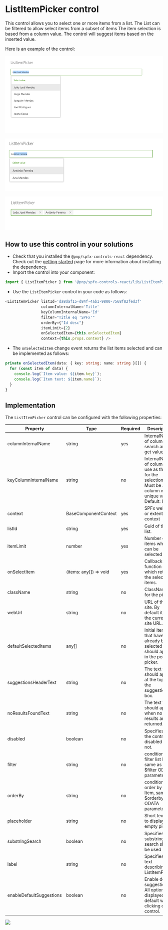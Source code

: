 # ListItemPicker control

This control allows you to select one or more items from a list. The List can be filtered to allow select items from a subset of items The item selection is based from a column value. The control will suggest items based on the inserted value.

Here is an example of the control:

![ListItemPicker select list items](../assets/ListItemPicker-selectlist.png)

![ListItemPicker select list items](../assets/ListItemPicker-selectlist2.png)

![ListItemPicker selected Items](../assets/ListItemPicker-selectedItems.png)

## How to use this control in your solutions

- Check that you installed the `@pnp/spfx-controls-react` dependency. Check out the [getting started](../../#getting-started) page for more information about installing the dependency.
- Import the control into your component:

```TypeScript
import { ListItemPicker } from '@pnp/spfx-controls-react/lib/ListItemPicker';
```
- Use the `ListItemPicker` control in your code as follows:

```TypeScript
<ListItemPicker listId='da8daf15-d84f-4ab1-9800-7568f82fed3f'
                columnInternalName='Title'
                keyColumnInternalName='Id'
                filter="Title eq 'SPFx'"
                orderBy={"Id desc"}
                itemLimit={2}
                onSelectedItem={this.onSelectedItem}
                context={this.props.context} />
```

- The `onSelectedItem` change event returns the list items selected and can be implemented as follows:

```TypeScript
private onSelectedItem(data: { key: string; name: string }[]) {
  for (const item of data) {
    console.log(`Item value: ${item.key}`);
    console.log(`Item text: ${item.name}`);
  }
}
```
## Implementation

The `ListItemPicker` control can be configured with the following properties:


| Property | Type | Required | Description |
| ---- | ---- | ---- | ---- |
| columnInternalName | string | yes | InternalName of column to search and get values. |
| keyColumnInternalName | string | no | InternalName of column to use as the key for the selection. Must be a column with unique values. Default: Id |
| context | BaseComponentContext | yes | SPFx web part or extention context |
| listId | string | yes | Guid of the list. |
| itemLimit | number | yes | Number of items which can be selected |
| onSelectItem | (items: any[]) => void | yes | Callback function which returns the selected items. |
| className | string | no | ClassName for the picker. |
| webUrl | string | no | URL of the site. By default it uses the current site URL. |
| defaultSelectedItems | any[] | no | Initial items that have already been selected and should appear in the people picker. |
| suggestionsHeaderText | string | no | The text that should appear at the top of the suggestion box. |
| noResultsFoundText | string | no | The text that should appear when no results are returned. |
| disabled | boolean | no | Specifies if the control is disabled or not. |
| filter | string | no | condition to filter list Item, same as $filter ODATA parameter|
| orderBy | string | no | condition to order by list Item, same as $orderby ODATA parameter|
| placeholder | string | no | Short text hint to display in empty picker |
| substringSearch | boolean | no | Specifies if substring search should be used |
| label | string | no | Specifies the text describing the ListItemPicker. |
| enableDefaultSuggestions | boolean | no | Enable default suggestions. All options are displayed by default when clicking on the control. |

![](https://telemetry.sharepointpnp.com/sp-dev-fx-controls-react/wiki/controls/ListItemPicker)
